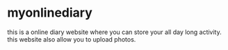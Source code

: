 # myonlinediary
this is a online diary website where you can store your all day long activity.
this website also allow you to upload photos.
